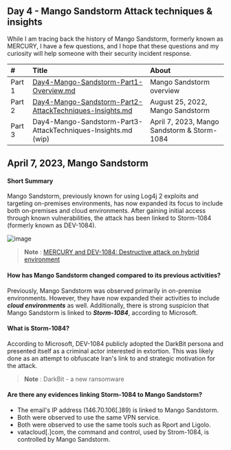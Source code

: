 ## Day 4 - Mango Sandstorm Attack techniques & insights

While I am tracing back the history of Mango Sandstorm, formerly known as MERCURY, I have a few questions, and I hope that these questions and my curiosity will help someone with their security incident response.

|#|Title|About|
|:---|:---|:---|
| Part 1 | [Day4-Mango-Sandstorm-Part1-Overview.md](https://github.com/LearningKijo/SecurityResearcher-Note/blob/main/SecurityResearcher-Note-Folder/Day4-Mango-Sandstorm-Part1-Overview.md)   | Mango Sandstorm overview |
| Part 2 | [ Day4-Mango-Sandstorm-Part2-AttackTechniques-Insights.md](https://github.com/LearningKijo/SecurityResearcher-Note/blob/main/SecurityResearcher-Note-Folder/Day4-Mango-Sandstorm-Part2-AttackTechniques-Insights.md)  |August 25, 2022, Mango Sandstorm |
| Part 3 | Day4-Mango-Sandstorm-Part3-AttackTechniques-Insights.md (wip) |April 7, 2023, Mango Sandstorm & Storm-1084 |

## April 7, 2023, Mango Sandstorm

#### Short Summary

Mango Sandstorm, previously known for using Log4j 2 exploits and targeting on-premises environments, has now expanded its focus to include both on-premises and cloud environments. After gaining initial access through known vulnerabilities, the attack has been linked to Storm-1084 (formerly known as DEV-1084).

![image](https://github.com/LearningKijo/SecurityResearcher-Note/assets/120234772/ee623697-5a31-48fe-933a-85fa360ef3c1)

> **Note** : [MERCURY and DEV-1084: Destructive attack on hybrid environment](https://www.microsoft.com/en-us/security/blog/2023/04/07/mercury-and-dev-1084-destructive-attack-on-hybrid-environment/)


#### How has Mango Sandstorm changed compared to its previous activities?
Previously, Mango Sandstorm was observed primarily in on-premise environments. However, they have now expanded their activities to include ***cloud environments*** as well. 
Additionally, there is strong suspicion that  Mango Sandstorm is linked to ***Storm-1084***, according to Microsoft.


####  What is Storm-1084?
According to Microsoft, DEV-1084 publicly adopted the DarkBit persona and presented itself as a criminal actor interested in extortion. 
This was likely done as an attempt to obfuscate Iran's link to and strategic motivation for the attack.
> **Note** : DarkBit - a new ransomware

#### Are there any evidences linking Storm-1084 to Mango Sandstorm?
- The email's IP address (146.70.106[.]89) is linked to Mango Sandstorm.
- Both were observed to use the same VPN service.
- Both were observed to use the same tools such as Rport and Ligolo.
- vatacloud[.]com, the command and control, used by Strom-1084, is controlled by Mango Sandstorm.
